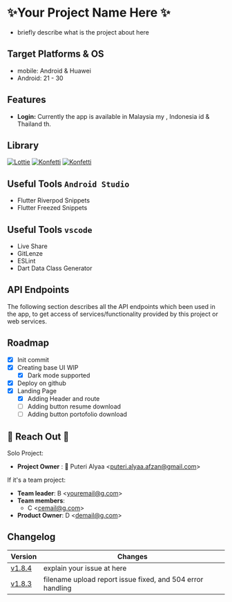 # ✨Your Project Name Here ✨

- briefly describe what is the project about here

## Target Platforms & OS

- mobile: Android & Huawei
- Android: 21 - 30

## Features

- **Login:** Currently the app is available in Malaysia my , Indonesia id & Thailand th.


## Library

[![Lottie](https://img.shields.io/badge/lottie%3A6.1.0-a4c639?style=for-the-badge&logo=android&logoColor=white)](https://github.com/airbnb/lottie-android)
[![Konfetti](https://img.shields.io/badge/konfetti_xml%3A2.0.3-a4c639?style=for-the-badge&logo=android&logoColor=white)](https://github.com/DanielMartinus/Konfetti)
[![Konfetti](https://img.shields.io/badge/androidx.navigation_2.7.4-a4c639?style=for-the-badge&logo=android&logoColor=white)](https://developer.android.com/jetpack/androidx/releases/navigation)

## Useful Tools `Android Studio`

- Flutter Riverpod Snippets
- Flutter Freezed Snippets

## Useful Tools `vscode`

- Live Share
- GitLenze
- ESLint
- Dart Data Class Generator

## API Endpoints

The following section describes all the API endpoints which been used in the app, to get access of
services/functionality provided by this project or web services.

## Roadmap

- [x] Init commit
- [x] Creating base UI WIP
    - [x] Dark mode supported
- [x] Deploy on github
- [x] Landing Page
    - [x] Adding Header and route
    - [ ] Adding button resume download
    - [ ] Adding button portofolio download

## 📡 Reach Out 📡

Solo Project:

- **Project Owner** : 📩 Puteri
  Alyaa <[puteri.alyaa.afzan@gmail.com](mailto:puteri.alyaa.afzan@gmail.com)><br>

If it's a team project:

- **Team leader**: B <[youremail@g.com](youremail@g.com)>
- **Team members**:
    - C <[cemail@g.com](cemail@g.com)>
- **Product Owner**: D <[demail@g.com](demail@g.com)>

## Changelog

| **Version**                                                 | **Changes**                                                |
|-------------------------------------------------------------|------------------------------------------------------------|
| [v1.8.4](/pathrepomain/subfolder/reponame/-/tags/v1.8.4)    | explain your issue at here                                 |
| [v1.8.3](/pathrepomain/subfolder/reponame/-/tags/v1.8.3)   | filename upload report issue fixed, and 504 error handling |
